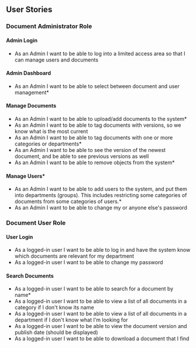 ## User Stories

### Document Administrator Role

#### Admin Login
* As an Admin I want to be able to log into a limited access area so that I can manage users and documents

#### Admin Dashboard
* As an Admin I want to be able to select between document and user management*

#### Manage Documents
* As an Admin I want to be able to upload/add documents to the system*
* As an Admin I want to be able to tag documents with versions, so we know what is the most current
* As an Admin I want to be able to tag documents with one or more categories or departments*
* As an Admin I want to be able to see the version of the newest document, and be able to see previous versions as well
* As an Admin I want to be able to remove objects from the system*

#### Manage Users*
* As an Admin I want to be able to add users to the system, and put them into departments (groups).  This includes restricting some categories of documents from some categories of users.*
* As an Admin I want to be able to change my or anyone else's password


### Document User Role

#### User Login
* As a logged-in user I want to be able to log in and have the system know which documents are relevant for my department
* As a logged-in user I want to be able to change my password

#### Search Documents
* As a logged-in user I want to be able to search for a document by name*
* As a logged-in user I want to be able to view a list of all documents in a category if I don't know its name 
* As a logged-in user I want to be able to view a list of all documents in a department if I don't know what I'm looking for
* As a logged-in user I want to be able to view the document version and publish date (should be displayed)
* As a logged-in user I want to be able to download a document that I find


